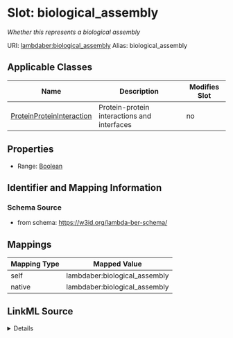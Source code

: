 

# Slot: biological_assembly 


_Whether this represents a biological assembly_





URI: [lambdaber:biological_assembly](https://w3id.org/lambda-ber-schema/biological_assembly)
Alias: biological_assembly

<!-- no inheritance hierarchy -->





## Applicable Classes

| Name | Description | Modifies Slot |
| --- | --- | --- |
| [ProteinProteinInteraction](ProteinProteinInteraction.md) | Protein-protein interactions and interfaces |  no  |






## Properties

* Range: [Boolean](Boolean.md)




## Identifier and Mapping Information






### Schema Source


* from schema: https://w3id.org/lambda-ber-schema/




## Mappings

| Mapping Type | Mapped Value |
| ---  | ---  |
| self | lambdaber:biological_assembly |
| native | lambdaber:biological_assembly |




## LinkML Source

<details>
```yaml
name: biological_assembly
description: Whether this represents a biological assembly
from_schema: https://w3id.org/lambda-ber-schema/
rank: 1000
alias: biological_assembly
owner: ProteinProteinInteraction
domain_of:
- ProteinProteinInteraction
range: boolean

```
</details>